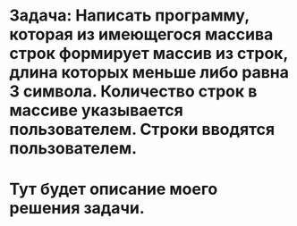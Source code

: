 # Задача: Написать программу, которая из имеющегося массива строк формирует массив из строк, длина которых меньше либо равна 3 символа. Количество строк в массиве указывается пользователем. Строки вводятся пользователем.

# Тут будет описание моего решения задачи.